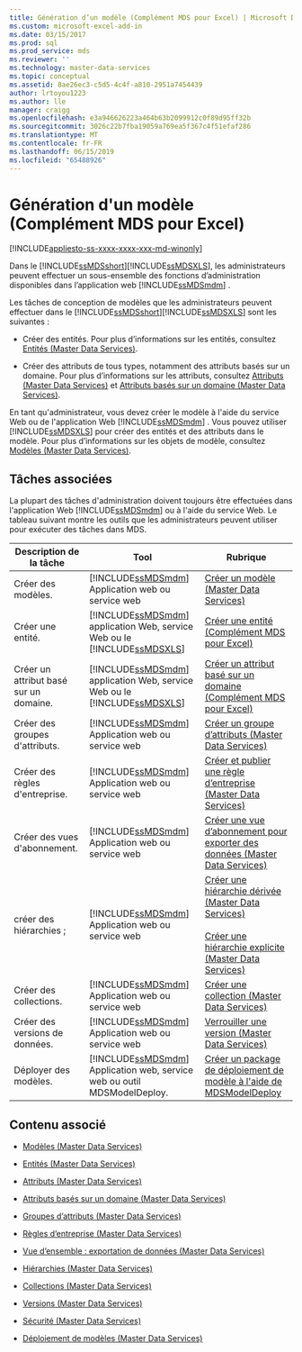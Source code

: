```yaml
---
title: Génération d’un modèle (Complément MDS pour Excel) | Microsoft Docs
ms.custom: microsoft-excel-add-in
ms.date: 03/15/2017
ms.prod: sql
ms.prod_service: mds
ms.reviewer: ''
ms.technology: master-data-services
ms.topic: conceptual
ms.assetid: 8ae26ec3-c5d5-4c4f-a810-2951a7454439
author: lrtoyou1223
ms.author: lle
manager: craigg
ms.openlocfilehash: e3a946626223a464b63b2099912c0f89d95ff32b
ms.sourcegitcommit: 3026c22b7fba19059a769ea5f367c4f51efaf286
ms.translationtype: MT
ms.contentlocale: fr-FR
ms.lasthandoff: 06/15/2019
ms.locfileid: "65488926"
---
```

# <a name="building-a-model-mds-add-in-for-excel"></a>Génération d'un modèle (Complément MDS pour Excel)

[!INCLUDE[appliesto-ss-xxxx-xxxx-xxx-md-winonly](../../includes/appliesto-ss-xxxx-xxxx-xxx-md-winonly.md)]

  Dans le [!INCLUDE[ssMDSshort](../../includes/ssmdsshort-md.md)][!INCLUDE[ssMDSXLS](../../includes/ssmdsxls-md.md)], les administrateurs peuvent effectuer un sous-ensemble des fonctions d’administration disponibles dans l’application web [!INCLUDE[ssMDSmdm](../../includes/ssmdsmdm-md.md)] .  
  
 Les tâches de conception de modèles que les administrateurs peuvent effectuer dans le [!INCLUDE[ssMDSshort](../../includes/ssmdsshort-md.md)][!INCLUDE[ssMDSXLS](../../includes/ssmdsxls-md.md)] sont les suivantes :  
  
-   Créer des entités. Pour plus d’informations sur les entités, consultez [Entités &#40;Master Data Services&#41;](../../master-data-services/entities-master-data-services.md).  
  
-   Créer des attributs de tous types, notamment des attributs basés sur un domaine. Pour plus d’informations sur les attributs, consultez [Attributs &#40;Master Data Services&#41;](../../master-data-services/attributes-master-data-services.md) et [Attributs basés sur un domaine &#40;Master Data Services&#41;](../../master-data-services/domain-based-attributes-master-data-services.md).  
  
 En tant qu'administrateur, vous devez créer le modèle à l'aide du service Web ou de l'application Web [!INCLUDE[ssMDSmdm](../../includes/ssmdsmdm-md.md)] . Vous pouvez utiliser [!INCLUDE[ssMDSXLS](../../includes/ssmdsxls-md.md)] pour créer des entités et des attributs dans le modèle. Pour plus d’informations sur les objets de modèle, consultez [Modèles &#40;Master Data Services&#41;](../../master-data-services/models-master-data-services.md).  
  
## <a name="related-tasks"></a>Tâches associées  
 La plupart des tâches d'administration doivent toujours être effectuées dans l'application Web [!INCLUDE[ssMDSmdm](../../includes/ssmdsmdm-md.md)] ou à l'aide du service Web. Le tableau suivant montre les outils que les administrateurs peuvent utiliser pour exécuter des tâches dans MDS.  
  
|Description de la tâche|Tool|Rubrique|  
|----------------------|----------|-----------|  
|Créer des modèles.|[!INCLUDE[ssMDSmdm](../../includes/ssmdsmdm-md.md)] Application web ou service web|[Créer un modèle &#40;Master Data Services&#41;](../../master-data-services/create-a-model-master-data-services.md)|  
|Créer une entité.|[!INCLUDE[ssMDSmdm](../../includes/ssmdsmdm-md.md)] application Web, service Web ou le [!INCLUDE[ssMDSXLS](../../includes/ssmdsxls-md.md)]|[Créer une entité &#40;Complément MDS pour Excel&#41;](../../master-data-services/microsoft-excel-add-in/create-an-entity-mds-add-in-for-excel.md)|  
|Créer un attribut basé sur un domaine.|[!INCLUDE[ssMDSmdm](../../includes/ssmdsmdm-md.md)] application Web, service Web ou le [!INCLUDE[ssMDSXLS](../../includes/ssmdsxls-md.md)]|[Créer un attribut basé sur un domaine &#40;Complément MDS pour Excel&#41;](../../master-data-services/microsoft-excel-add-in/create-a-domain-based-attribute-mds-add-in-for-excel.md)|  
|Créer des groupes d'attributs.|[!INCLUDE[ssMDSmdm](../../includes/ssmdsmdm-md.md)] Application web ou service web|[Créer un groupe d’attributs &#40;Master Data Services&#41;](../../master-data-services/create-an-attribute-group-master-data-services.md)|  
|Créer des règles d'entreprise.|[!INCLUDE[ssMDSmdm](../../includes/ssmdsmdm-md.md)] Application web ou service web|[Créer et publier une règle d’entreprise &#40;Master Data Services&#41;](../../master-data-services/create-and-publish-a-business-rule-master-data-services.md)|  
|Créer des vues d'abonnement.|[!INCLUDE[ssMDSmdm](../../includes/ssmdsmdm-md.md)] Application web ou service web|[Créer une vue d’abonnement pour exporter des données &#40;Master Data Services&#41;](../../master-data-services/create-a-subscription-view-to-export-data-master-data-services.md)|  
|créer des hiérarchies ;|[!INCLUDE[ssMDSmdm](../../includes/ssmdsmdm-md.md)] Application web ou service web|[Créer une hiérarchie dérivée &#40;Master Data Services&#41;](../../master-data-services/create-a-derived-hierarchy-master-data-services.md)<br /><br /> [Créer une hiérarchie explicite &#40;Master Data Services&#41;](../../master-data-services/create-an-explicit-hierarchy-master-data-services.md)|  
|Créer des collections.|[!INCLUDE[ssMDSmdm](../../includes/ssmdsmdm-md.md)] Application web ou service web|[Créer une collection &#40;Master Data Services&#41;](../../master-data-services/create-a-collection-master-data-services.md)|  
|Créer des versions de données.|[!INCLUDE[ssMDSmdm](../../includes/ssmdsmdm-md.md)] Application web ou service web|[Verrouiller une version &#40;Master Data Services&#41;](../../master-data-services/lock-a-version-master-data-services.md)|  
|Déployer des modèles.|[!INCLUDE[ssMDSmdm](../../includes/ssmdsmdm-md.md)] Application web, service web ou outil MDSModelDeploy.|[Créer un package de déploiement de modèle à l'aide de MDSModelDeploy](../../master-data-services/create-a-model-deployment-package-by-using-mdsmodeldeploy.md)|  
  
## <a name="related-content"></a>Contenu associé  
  
-   [Modèles &#40;Master Data Services&#41;](../../master-data-services/models-master-data-services.md)  
  
-   [Entités &#40;Master Data Services&#41;](../../master-data-services/entities-master-data-services.md)  
  
-   [Attributs &#40;Master Data Services&#41;](../../master-data-services/attributes-master-data-services.md)  
  
-   [Attributs basés sur un domaine &#40;Master Data Services&#41;](../../master-data-services/domain-based-attributes-master-data-services.md)  
  
-   [Groupes d’attributs &#40;Master Data Services&#41;](../../master-data-services/attribute-groups-master-data-services.md)  
  
-   [Règles d’entreprise &#40;Master Data Services&#41;](../../master-data-services/business-rules-master-data-services.md)  
  
-   [Vue d’ensemble : exportation de données &#40;Master Data Services&#41;](../../master-data-services/overview-exporting-data-master-data-services.md)  
  
-   [Hiérarchies &#40;Master Data Services&#41;](../../master-data-services/hierarchies-master-data-services.md)  
  
-   [Collections &#40;Master Data Services&#41;](../../master-data-services/collections-master-data-services.md)  
  
-   [Versions &#40;Master Data Services&#41;](../../master-data-services/versions-master-data-services.md)  
  
-   [Sécurité &#40;Master Data Services&#41;](../../master-data-services/security-master-data-services.md)  
  
-   [Déploiement de modèles &#40;Master Data Services&#41;](../../master-data-services/deploying-models-master-data-services.md)  
  
  
